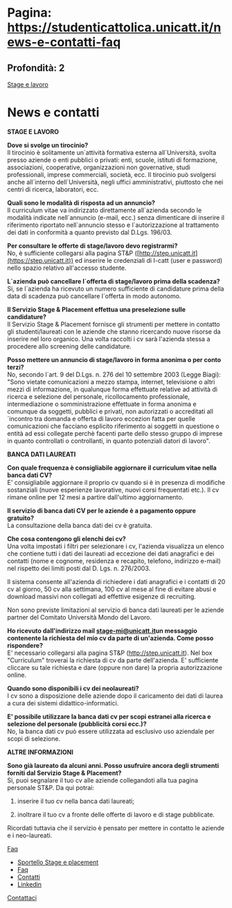 # Pagina: https://studenticattolica.unicatt.it/news-e-contatti-faq

## Profondità: 2

[Stage e lavoro](home-stage-e-lavoro)



# News e contatti

**STAGE E LAVORO**

**Dove si svolge un tirocinio?**  
Il tirocinio è solitamente un´attività formativa esterna all´Università, svolta presso aziende o enti pubblici o privati: enti, scuole, istituti di formazione, associazioni, cooperative, organizzazioni non governative, studi professionali, imprese commerciali, società, ecc. Il tirocinio può svolgersi anche all´interno dell´Università, negli uffici amministrativi, piuttosto che nei centri di ricerca, laboratori, ecc.

**Quali sono le modalità di risposta ad un annuncio?**  
Il curriculum vitae va indirizzato direttamente all´azienda secondo le modalità indicate nell´annuncio (e-mail, ecc.) senza dimenticare di inserire il riferimento riportato nell´annuncio stesso e l´autorizzazione al trattamento dei dati in conformità a quanto previsto dal D.Lgs. 196/03.

**Per consultare le offerte di stage/lavoro devo registrarmi?**  
No, è sufficiente collegarsi alla pagina ST&P ([http://step.unicatt.it](https://step.unicatt.it)) ed inserire le credenziali di I-catt (user e password) nello spazio relativo all'accesso studente.

**L´azienda può cancellare l´offerta di stage/lavoro prima della scadenza?**  
Si, se l´azienda ha ricevuto un numero sufficiente di candidature prima della data di scadenza può cancellare l´offerta in modo autonomo.

**Il Servizio Stage & Placement effettua una preselezione sulle candidature?**  
Il Servizio Stage & Placement fornisce gli strumenti per mettere in contatto gli studenti/laureati con le aziende che stanno ricercando nuove risorse da inserire nel loro organico. Una volta raccolti i cv sarà l'azienda stessa a procedere allo screening delle candidature.

**Posso mettere un annuncio di stage/lavoro in forma anonima o per conto terzi?**  
No, secondo l´art. 9 del D.Lgs. n. 276 del 10 settembre 2003 (Legge Biagi): "Sono vietate comunicazioni a mezzo stampa, internet, televisione o altri mezzi di informazione, in qualunque forma effettuate relative ad attività di ricerca e selezione del personale, ricollocamento professionale, intermediazione o somministrazione effettuate in forma anonima e comunque da soggetti, pubblici e privati, non autorizzati o accreditati all´incontro tra domanda e offerta di lavoro eccezion fatta per quelle comunicazioni che facciano esplicito riferimento ai soggetti in questione o entità ad essi collegate perchè facenti parte dello stesso gruppo di imprese in quanto controllati o controllanti, in quanto potenziali datori di lavoro".

**BANCA DATI LAUREATI**

**Con quale frequenza è consigliabile aggiornare il curriculum vitae nella banca dati CV?**  
E' consigliabile aggiornare il proprio cv quando si è in presenza di modifiche sostanziali (nuove esperienze lavorative, nuovi corsi frequentati etc.). Il cv rimane online per 12 mesi a partire dall'ultimo aggiornamento.

**Il servizio di banca dati CV per le aziende è a pagamento oppure gratuito?**   
La consultazione della banca dati dei cv è gratuita.

**Che cosa contengono gli elenchi dei cv?**  
Una volta impostati i filtri per selezionare i cv, l'azienda visualizza un elenco che contiene tutti i dati dei laureati ad eccezione dei dati anagrafici e dei contatti (nome e cognome, residenza e recapito, telefono, indirizzo e-mail) nel rispetto dei limiti posti dal D. Lgs. n. 276/2003.

Il sistema consente all'azienda di richiedere i dati anagrafici e i contatti di 20 cv al giorno, 50 cv alla settimana, 100 cv al mese al fine di evitare abusi e download massivi non collegati ad effettive esigenze di recruiting.

Non sono previste limitazioni al servizio di banca dati laureati per le aziende partner del Comitato Università Mondo del Lavoro.

**Ho ricevuto dall'indirizzo mail [stage-mi@unicatt.it](mailto:stage-mi@unicatt.it)un messaggio contenente la richiesta del mio cv da parte di un'azienda. Come posso rispondere?**  
E' necessario collegarsi alla pagina ST&P (http://step.unicatt.it). Nel box "Curriculum" troverai la richiesta di cv da parte dell'azienda. E' sufficiente cliccare su tale richiesta e dare (oppure non dare) la propria autorizzazione online.

**Quando sono disponibili i cv dei neolaureati?**  
I cv sono a disposizione delle aziende dopo il caricamento dei dati di laurea a cura dei sistemi didattico-informatici.

**E' possibile utilizzare la banca dati cv per scopi estranei alla ricerca e selezione del personale (pubblicità corsi ecc.)?**  
No, la banca dati cv può essere utilizzata ad esclusivo uso aziendale per scopi di selezione.

**ALTRE INFORMAZIONI**

**Sono già laureato da alcuni anni. Posso usufruire ancora degli strumenti forniti dal Servizio Stage & Placement?**  
Si, puoi segnalare il tuo cv alle aziende collegandoti alla tua pagina personale ST&P. Da qui potrai:

1. inserire il tuo cv nella banca dati laureati;

2. inoltrare il tuo cv a fronte delle offerte di lavoro e di stage pubblicate.

Ricordati tuttavia che il servizio è pensato per mettere in contatto le aziende e i neo-laureati.

[Faq](#submenu__wrapper "Faq")

* [Sportello Stage e placement](news-e-contatti-sportello-stage-e-placement "Sportello Stage e placement")
* [Faq](news-e-contatti-faq "Faq")
* [Contatti](news-e-contatti-contatti "Contatti")
* [Linkedin](https://www.linkedin.com/showcase/stage-&-placement-universit%C3%A0-cattolica-del-sacro-cuore/ "Linkedin")

[Contattaci](home-contatti "Contattaci")